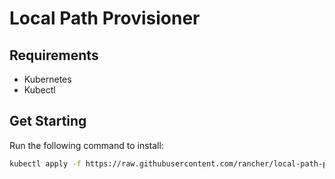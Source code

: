 # Local Path Provisioner

## Requirements

- Kubernetes
- Kubectl

## Get Starting

Run the following command to install:

```sh
kubectl apply -f https://raw.githubusercontent.com/rancher/local-path-provisioner/v0.0.28/deploy/local-path-storage.yaml
```